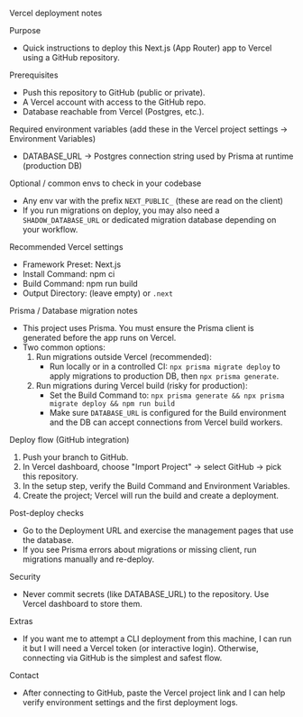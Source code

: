 Vercel deployment notes

Purpose
- Quick instructions to deploy this Next.js (App Router) app to Vercel using a GitHub repository.

Prerequisites
- Push this repository to GitHub (public or private).
- A Vercel account with access to the GitHub repo.
- Database reachable from Vercel (Postgres, etc.).

Required environment variables (add these in the Vercel project settings -> Environment Variables)
- DATABASE_URL  -> Postgres connection string used by Prisma at runtime (production DB)

Optional / common envs to check in your codebase
- Any env var with the prefix `NEXT_PUBLIC_` (these are read on the client)
- If you run migrations on deploy, you may also need a `SHADOW_DATABASE_URL` or dedicated migration database depending on your workflow.

Recommended Vercel settings
- Framework Preset: Next.js
- Install Command: npm ci
- Build Command: npm run build
- Output Directory: (leave empty) or `.next`

Prisma / Database migration notes
- This project uses Prisma. You must ensure the Prisma client is generated before the app runs on Vercel.
- Two common options:
  1) Run migrations outside Vercel (recommended):
     - Run locally or in a controlled CI: `npx prisma migrate deploy` to apply migrations to production DB, then `npx prisma generate`.
  2) Run migrations during Vercel build (risky for production):
     - Set the Build Command to: `npx prisma generate && npx prisma migrate deploy && npm run build`
     - Make sure `DATABASE_URL` is configured for the Build environment and the DB can accept connections from Vercel build workers.

Deploy flow (GitHub integration)
1) Push your branch to GitHub.
2) In Vercel dashboard, choose "Import Project" -> select GitHub -> pick this repository.
3) In the setup step, verify the Build Command and Environment Variables.
4) Create the project; Vercel will run the build and create a deployment.

Post-deploy checks
- Go to the Deployment URL and exercise the management pages that use the database.
- If you see Prisma errors about migrations or missing client, run migrations manually and re-deploy.

Security
- Never commit secrets (like DATABASE_URL) to the repository. Use Vercel dashboard to store them.

Extras
- If you want me to attempt a CLI deployment from this machine, I can run it but I will need a Vercel token (or interactive login). Otherwise, connecting via GitHub is the simplest and safest flow.

Contact
- After connecting to GitHub, paste the Vercel project link and I can help verify environment settings and the first deployment logs.
